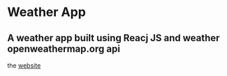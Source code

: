 # Weather App

## A weather app built using Reacj JS and weather openweathermap.org api
the [website](https://weather-react-app-ruby.vercel.app/)
